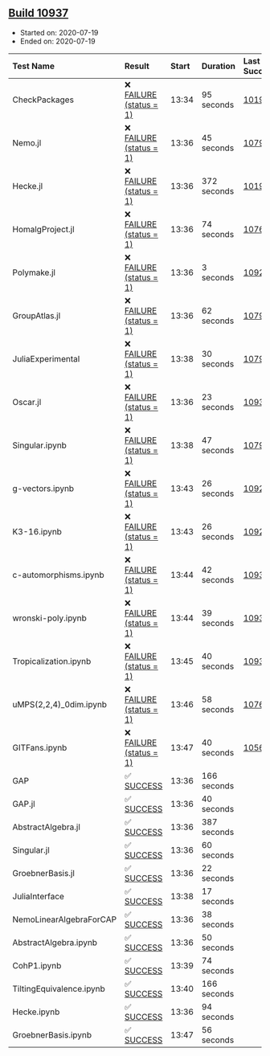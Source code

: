 ## [Build 10937](https://oscarci.mathematik.uni-kl.de/job/oscar/10937/)

* Started on: 2020-07-19
* Ended on: 2020-07-19

| Test Name    | Result | Start | Duration | Last Success | First Failure |
|:-------------|:-------|:------|:---------|:-------------|:--------------|
| CheckPackages | ❌ [FAILURE (status = 1)](https://oscarci.mathematik.uni-kl.de/job/oscar/10937/artifact/logs/build-10937/CheckPackages.log) | 13:34 | 95 seconds | [10197](https://oscarci.mathematik.uni-kl.de/job/oscar/10197/) | [10198](https://oscarci.mathematik.uni-kl.de/job/oscar/10198/) |
| Nemo.jl | ❌ [FAILURE (status = 1)](https://oscarci.mathematik.uni-kl.de/job/oscar/10937/artifact/logs/build-10937/Nemo.jl.log) | 13:36 | 45 seconds | [10790](https://oscarci.mathematik.uni-kl.de/job/oscar/10790/) | [10791](https://oscarci.mathematik.uni-kl.de/job/oscar/10791/) |
| Hecke.jl | ❌ [FAILURE (status = 1)](https://oscarci.mathematik.uni-kl.de/job/oscar/10937/artifact/logs/build-10937/Hecke.jl.log) | 13:36 | 372 seconds | [10197](https://oscarci.mathematik.uni-kl.de/job/oscar/10197/) | [10198](https://oscarci.mathematik.uni-kl.de/job/oscar/10198/) |
| HomalgProject.jl | ❌ [FAILURE (status = 1)](https://oscarci.mathematik.uni-kl.de/job/oscar/10937/artifact/logs/build-10937/HomalgProject.jl.log) | 13:36 | 74 seconds | [10765](https://oscarci.mathematik.uni-kl.de/job/oscar/10765/) | [10766](https://oscarci.mathematik.uni-kl.de/job/oscar/10766/) |
| Polymake.jl | ❌ [FAILURE (status = 1)](https://oscarci.mathematik.uni-kl.de/job/oscar/10937/artifact/logs/build-10937/Polymake.jl.log) | 13:36 | 3 seconds | [10920](https://oscarci.mathematik.uni-kl.de/job/oscar/10920/) | [10921](https://oscarci.mathematik.uni-kl.de/job/oscar/10921/) |
| GroupAtlas.jl | ❌ [FAILURE (status = 1)](https://oscarci.mathematik.uni-kl.de/job/oscar/10937/artifact/logs/build-10937/GroupAtlas.jl.log) | 13:36 | 62 seconds | [10790](https://oscarci.mathematik.uni-kl.de/job/oscar/10790/) | [10791](https://oscarci.mathematik.uni-kl.de/job/oscar/10791/) |
| JuliaExperimental | ❌ [FAILURE (status = 1)](https://oscarci.mathematik.uni-kl.de/job/oscar/10937/artifact/logs/build-10937/JuliaExperimental.log) | 13:38 | 30 seconds | [10790](https://oscarci.mathematik.uni-kl.de/job/oscar/10790/) | [10791](https://oscarci.mathematik.uni-kl.de/job/oscar/10791/) |
| Oscar.jl | ❌ [FAILURE (status = 1)](https://oscarci.mathematik.uni-kl.de/job/oscar/10937/artifact/logs/build-10937/Oscar.jl.log) | 13:36 | 23 seconds | [10936](https://oscarci.mathematik.uni-kl.de/job/oscar/10936/) | [10937](https://oscarci.mathematik.uni-kl.de/job/oscar/10937/) |
| Singular.ipynb | ❌ [FAILURE (status = 1)](https://oscarci.mathematik.uni-kl.de/job/oscar/10937/artifact/logs/build-10937/Singular.ipynb.log) | 13:38 | 47 seconds | [10790](https://oscarci.mathematik.uni-kl.de/job/oscar/10790/) | [10791](https://oscarci.mathematik.uni-kl.de/job/oscar/10791/) |
| g-vectors.ipynb | ❌ [FAILURE (status = 1)](https://oscarci.mathematik.uni-kl.de/job/oscar/10937/artifact/logs/build-10937/g-vectors.ipynb.log) | 13:43 | 26 seconds | [10920](https://oscarci.mathematik.uni-kl.de/job/oscar/10920/) | [10921](https://oscarci.mathematik.uni-kl.de/job/oscar/10921/) |
| K3-16.ipynb | ❌ [FAILURE (status = 1)](https://oscarci.mathematik.uni-kl.de/job/oscar/10937/artifact/logs/build-10937/K3-16.ipynb.log) | 13:43 | 26 seconds | [10920](https://oscarci.mathematik.uni-kl.de/job/oscar/10920/) | [10921](https://oscarci.mathematik.uni-kl.de/job/oscar/10921/) |
| c-automorphisms.ipynb | ❌ [FAILURE (status = 1)](https://oscarci.mathematik.uni-kl.de/job/oscar/10937/artifact/logs/build-10937/c-automorphisms.ipynb.log) | 13:44 | 42 seconds | [10936](https://oscarci.mathematik.uni-kl.de/job/oscar/10936/) | [10937](https://oscarci.mathematik.uni-kl.de/job/oscar/10937/) |
| wronski-poly.ipynb | ❌ [FAILURE (status = 1)](https://oscarci.mathematik.uni-kl.de/job/oscar/10937/artifact/logs/build-10937/wronski-poly.ipynb.log) | 13:44 | 39 seconds | [10936](https://oscarci.mathematik.uni-kl.de/job/oscar/10936/) | [10937](https://oscarci.mathematik.uni-kl.de/job/oscar/10937/) |
| Tropicalization.ipynb | ❌ [FAILURE (status = 1)](https://oscarci.mathematik.uni-kl.de/job/oscar/10937/artifact/logs/build-10937/Tropicalization.ipynb.log) | 13:45 | 40 seconds | [10936](https://oscarci.mathematik.uni-kl.de/job/oscar/10936/) | [10937](https://oscarci.mathematik.uni-kl.de/job/oscar/10937/) |
| uMPS(2,2,4)_0dim.ipynb | ❌ [FAILURE (status = 1)](https://oscarci.mathematik.uni-kl.de/job/oscar/10937/artifact/logs/build-10937/uMPS-2-2-4-_0dim.ipynb.log) | 13:46 | 58 seconds | [10765](https://oscarci.mathematik.uni-kl.de/job/oscar/10765/) | [10766](https://oscarci.mathematik.uni-kl.de/job/oscar/10766/) |
| GITFans.ipynb | ❌ [FAILURE (status = 1)](https://oscarci.mathematik.uni-kl.de/job/oscar/10937/artifact/logs/build-10937/GITFans.ipynb.log) | 13:47 | 40 seconds | [10566](https://oscarci.mathematik.uni-kl.de/job/oscar/10566/) | [10567](https://oscarci.mathematik.uni-kl.de/job/oscar/10567/) |
| GAP | ✅ [SUCCESS](https://oscarci.mathematik.uni-kl.de/job/oscar/10937/artifact/logs/build-10937/GAP.log) | 13:36 | 166 seconds |  |  |
| GAP.jl | ✅ [SUCCESS](https://oscarci.mathematik.uni-kl.de/job/oscar/10937/artifact/logs/build-10937/GAP.jl.log) | 13:36 | 40 seconds |  |  |
| AbstractAlgebra.jl | ✅ [SUCCESS](https://oscarci.mathematik.uni-kl.de/job/oscar/10937/artifact/logs/build-10937/AbstractAlgebra.jl.log) | 13:36 | 387 seconds |  |  |
| Singular.jl | ✅ [SUCCESS](https://oscarci.mathematik.uni-kl.de/job/oscar/10937/artifact/logs/build-10937/Singular.jl.log) | 13:36 | 60 seconds |  |  |
| GroebnerBasis.jl | ✅ [SUCCESS](https://oscarci.mathematik.uni-kl.de/job/oscar/10937/artifact/logs/build-10937/GroebnerBasis.jl.log) | 13:36 | 22 seconds |  |  |
| JuliaInterface | ✅ [SUCCESS](https://oscarci.mathematik.uni-kl.de/job/oscar/10937/artifact/logs/build-10937/JuliaInterface.log) | 13:38 | 17 seconds |  |  |
| NemoLinearAlgebraForCAP | ✅ [SUCCESS](https://oscarci.mathematik.uni-kl.de/job/oscar/10937/artifact/logs/build-10937/NemoLinearAlgebraForCAP.log) | 13:36 | 38 seconds |  |  |
| AbstractAlgebra.ipynb | ✅ [SUCCESS](https://oscarci.mathematik.uni-kl.de/job/oscar/10937/artifact/logs/build-10937/AbstractAlgebra.ipynb.log) | 13:36 | 50 seconds |  |  |
| CohP1.ipynb | ✅ [SUCCESS](https://oscarci.mathematik.uni-kl.de/job/oscar/10937/artifact/logs/build-10937/CohP1.ipynb.log) | 13:39 | 74 seconds |  |  |
| TiltingEquivalence.ipynb | ✅ [SUCCESS](https://oscarci.mathematik.uni-kl.de/job/oscar/10937/artifact/logs/build-10937/TiltingEquivalence.ipynb.log) | 13:40 | 166 seconds |  |  |
| Hecke.ipynb | ✅ [SUCCESS](https://oscarci.mathematik.uni-kl.de/job/oscar/10937/artifact/logs/build-10937/Hecke.ipynb.log) | 13:36 | 94 seconds |  |  |
| GroebnerBasis.ipynb | ✅ [SUCCESS](https://oscarci.mathematik.uni-kl.de/job/oscar/10937/artifact/logs/build-10937/GroebnerBasis.ipynb.log) | 13:47 | 56 seconds |  |  |
